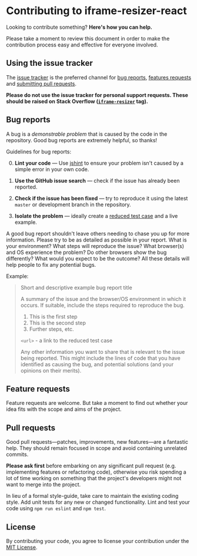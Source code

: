# Contributing to iframe-resizer-react

Looking to contribute something? **Here's how you can help.**

Please take a moment to review this document in order to make the contribution
process easy and effective for everyone involved.

## Using the issue tracker

The [issue tracker](https://github.com/AlbinoGeek/iframe-resizer-react/issues) is
the preferred channel for [bug reports](#bug-reports), [features requests](#feature-requests)
and [submitting pull requests](#pull-requests).

**Please do not use the issue tracker for personal support requests. These should be raised on
Stack Overflow ([`iframe-resizer`](http://stackoverflow.com/questions/tagged/iframe-resizer) tag).**

## Bug reports

A bug is a _demonstrable problem_ that is caused by the code in the repository.
Good bug reports are extremely helpful, so thanks!

Guidelines for bug reports:

0. **Lint your code** &mdash; Use [jshint](http://jshint.com/)
   to ensure your problem isn't caused by a simple error in your own code.

1. **Use the GitHub issue search** &mdash; check if the issue has already been
   reported.

1. **Check if the issue has been fixed** &mdash; try to reproduce it using the
   latest `master` or development branch in the repository.

1. **Isolate the problem** &mdash; ideally create a [reduced test
   case](https://css-tricks.com/reduced-test-cases/) and a live example.

A good bug report shouldn't leave others needing to chase you up for more
information. Please try to be as detailed as possible in your report. What is
your environment? What steps will reproduce the issue? What browser(s) and OS
experience the problem? Do other browsers show the bug differently? What
would you expect to be the outcome? All these details will help people to fix
any potential bugs.

Example:

> Short and descriptive example bug report title
>
> A summary of the issue and the browser/OS environment in which it occurs. If
> suitable, include the steps required to reproduce the bug.
>
> 1. This is the first step
> 2. This is the second step
> 3. Further steps, etc.
>
> `<url>` - a link to the reduced test case
>
> Any other information you want to share that is relevant to the issue being
> reported. This might include the lines of code that you have identified as
> causing the bug, and potential solutions (and your opinions on their
> merits).

## Feature requests

Feature requests are welcome. But take a moment to find out whether your idea
fits with the scope and aims of the project.

## Pull requests

Good pull requests—patches, improvements, new features—are a fantastic
help. They should remain focused in scope and avoid containing unrelated
commits.

**Please ask first** before embarking on any significant pull request (e.g.
implementing features or refactoring code),
otherwise you risk spending a lot of time working on something that the
project's developers might not want to merge into the project.

In lieu of a formal style-guide, take care to maintain the existing coding
style. Add unit tests for any new or changed functionality. Lint and test
your code using `npm run eslint` and `npm test`.

## License

By contributing your code, you agree to license your contribution under the [MIT License](LICENSE).
